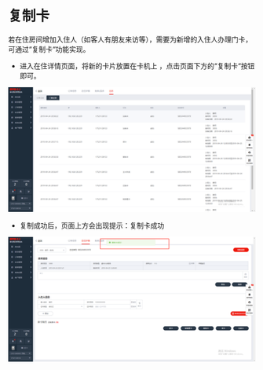 # 复制卡

若在住房间增加入住人（如客人有朋友来访等），需要为新增的入住人办理门卡，可通过“复制卡“功能实现。

* 进入在住详情页面，将新的卡片放置在卡机上 ，点击页面下方的“复制卡“按钮即可。

![](../../../../.gitbook/assets/image%20%2835%29.png)

* 复制成功后，页面上方会出现提示：复制卡成功

![](../../../../.gitbook/assets/image%20%28953%29.png)

